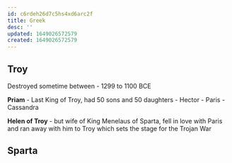 ```yaml
---
id: c6rdeh26d7c5hs4xd6arc2f
title: Greek
desc: ''
updated: 1649026572579
created: 1649026572579
---
```

## Troy

Destroyed sometime between - 1299 to 1100 BCE

**Priam** - Last King of Troy, had 50 sons and 50 daughters
    - Hector
    - Paris
    - Cassandra

**Helen of Troy** - but wife of King Menelaus of Sparta, fell in love with Paris and ran away with him to Troy which sets the stage for the Trojan War

## Sparta
